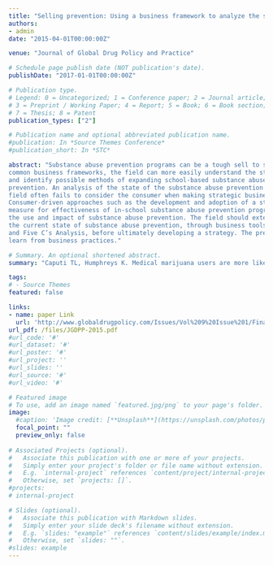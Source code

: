 ```yaml
---
title: "Selling prevention: Using a business framework to analyze the state of prevention and overcome obstacles to expanding substance abuse prevention"
authors:
- admin
date: "2015-04-01T00:00:00Z"

venue: "Journal of Global Drug Policy and Practice"

# Schedule page publish date (NOT publication's date). 
publishDate: "2017-01-01T00:00:00Z"

# Publication type.
# Legend: 0 = Uncategorized; 1 = Conference paper; 2 = Journal article;
# 3 = Preprint / Working Paper; 4 = Report; 5 = Book; 6 = Book section;
# 7 = Thesis; 8 = Patent 
publication_types: ["2"]

# Publication name and optional abbreviated publication name. 
#publication: In *Source Themes Conference*
#publication_short: In *STC*

abstract: "Substance abuse prevention programs can be a tough sell to schools, but by employing
common business frameworks, the field can more easily understand the state of the field
and identify possible methods of expanding school-based substance abuse
prevention. An analysis of the state of the substance abuse prevention field finds that the
field often fails to consider the consumer when making strategic business decisions.
Consumer-driven approaches such as the development and adoption of a standardized
measure for effectiveness of in-school substance abuse prevention programs may expand
the use and impact of substance abuse prevention. The field should extensively examine
the current state of substance abuse prevention, through business tools such as the SWOT
and Five C’s Analysis, before ultimately developing a strategy. The prevention field can
learn from business practices."

# Summary. An optional shortened abstract.
summary: "Caputi TL, Humphreys K. Medical marijuana users are more likely to use prescription drugs medically and nonmedically. Journal of Addiction Medicine. July/August 2018;12(4):295-299"

tags:
# - Source Themes
featured: false

links:
- name: paper Link
  url: 'http://www.globaldrugpolicy.com/Issues/Vol%209%20Issue%201/Final/Selling%20Prevention_Article.pdf'
url_pdf: /files/JGDPP-2015.pdf
#url_code: '#'
#url_dataset: '#'
#url_poster: '#'
#url_project: ''
#url_slides: ''
#url_source: '#'
#url_video: '#'

# Featured image
# To use, add an image named `featured.jpg/png` to your page's folder. 
image:
  #caption: 'Image credit: [**Unsplash**](https://unsplash.com/photos/pLCdAaMFLTE)'
  focal_point: ""
  preview_only: false
 
# Associated Projects (optional).
#   Associate this publication with one or more of your projects.
#   Simply enter your project's folder or file name without extension.
#   E.g. `internal-project` references `content/project/internal-project/index.md`.
#   Otherwise, set `projects: []`.
#projects:
# internal-project

# Slides (optional).
#   Associate this publication with Markdown slides.
#   Simply enter your slide deck's filename without extension.
#   E.g. `slides: "example"` references `content/slides/example/index.md`.
#   Otherwise, set `slides: ""`.
#slides: example
---
```

